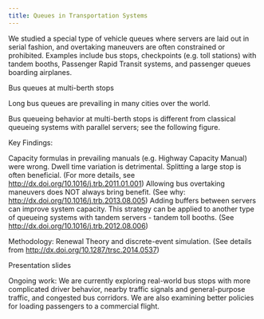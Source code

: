 ```yaml
---
title: Queues in Transportation Systems
---
```


We studied a special type of vehicle queues where servers are laid out in serial fashion, and overtaking maneuvers are often constrained or prohibited. Examples include bus stops, checkpoints (e.g. toll stations) with tandem booths, Passenger Rapid Transit systems, and passenger queues boarding airplanes.
 	

Bus queues at multi-berth stops

 	

Long bus queues are prevailing in many cities over the world.

 	

 	

Bus queueing behavior at multi-berth stops is different from classical queueing systems with parallel servers; see the following figure.


 	

Key Findings:

Capacity formulas in prevailing manuals (e.g. Highway Capacity Manual) were wrong.
Dwell time variation is detrimental.
Splitting a large stop is often beneficial. (For more details, see http://dx.doi.org/10.1016/j.trb.2011.01.001)
Allowing bus overtaking maneuvers does NOT always bring benefit. (See why: http://dx.doi.org/10.1016/j.trb.2013.08.005)
Adding buffers between servers can improve system capacity. This strategy can be applied to another type of queueing systems with tandem servers - tandem toll booths. (See http://dx.doi.org/10.1016/j.trb.2012.08.006)
    
 	

Methodology: Renewal Theory and discrete-event simulation. (See details from http://dx.doi.org/10.1287/trsc.2014.0537)

 	

Presentation slides

 	

Ongoing work: We are currently exploring real-world bus stops with more complicated driver behavior, nearby traffic signals and general-purpose traffic, and congested bus corridors. We are also examining better policies for loading passengers to a commercial flight.
